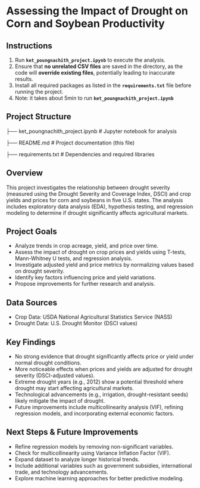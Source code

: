 # Assessing the Impact of Drought on Corn and Soybean Productivity

## Instructions  
1. Run **`ket_poungnachith_project.ipynb`** to execute the analysis.  
2. Ensure that **no unrelated CSV files** are saved in the directory, as the code will **override existing files**, potentially leading to inaccurate results.  
3. Install all required packages as listed in the **`requirements.txt`** file before running the project.
4. Note: it takes about 5min to run **`ket_poungnachith_project.ipynb`**

## Project Structure
├── ket_poungnachith_project.ipynb   # Jupyter notebook for analysis

├── README.md                        # Project documentation (this file)

├── requirements.txt                 # Dependencies and required libraries

## Overview
This project investigates the relationship between drought severity (measured using the Drought Severity and Coverage Index, DSCI) and crop yields and prices for corn and soybeans in five U.S. states. The analysis includes exploratory data analysis (EDA), hypothesis testing, and regression modeling to determine if drought significantly affects agricultural markets.

## Project Goals
* Analyze trends in crop acreage, yield, and price over time.
* Assess the impact of drought on crop prices and yields using T-tests, Mann-Whitney U tests, and regression analysis.
* Investigate adjusted yield and price metrics by normalizing values based on drought severity.
* Identify key factors influencing price and yield variations.
* Propose improvements for further research and analysis.

## Data Sources
* Crop Data: USDA National Agricultural Statistics Service (NASS)
* Drought Data: U.S. Drought Monitor (DSCI values)

## Key Findings
* No strong evidence that drought significantly affects price or yield under normal drought conditions.
* More noticeable effects when prices and yields are adjusted for drought severity (DSCI-adjusted values).
* Extreme drought years (e.g., 2012) show a potential threshold where drought may start affecting agricultural markets.
* Technological advancements (e.g., irrigation, drought-resistant seeds) likely mitigate the impact of drought.
* Future improvements include multicollinearity analysis (VIF), refining regression models, and incorporating external economic factors.

## Next Steps & Future Improvements
* Refine regression models by removing non-significant variables.
* Check for multicollinearity using Variance Inflation Factor (VIF).
* Expand dataset to analyze longer historical trends.
* Include additional variables such as government subsidies, international trade, and technology advancements.
* Explore machine learning approaches for better predictive modeling.
